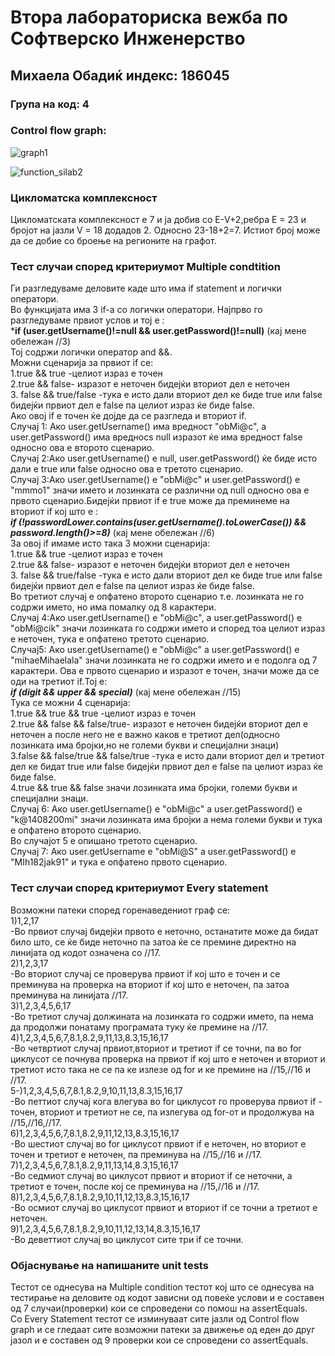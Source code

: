 # Втора лабораториска вежба по Софтверско Инженерство

## Михаела Обадиќ индекс: 186045

### Група на код: 4

### Control flow graph:

![graph1](https://user-images.githubusercontent.com/61661727/83976211-f096ec80-a8f8-11ea-8ebe-a08cff025587.png)

![function_silab2](https://user-images.githubusercontent.com/61661727/83976222-00163580-a8f9-11ea-8192-fa7da2069f24.png)


### Цикломатска комплексност
Цикломатската комплексност е 7 и ја добив со Е-V+2,ребра Е = 23 и бројот на јазли V = 18 додадов 2. Односно 23-18+2=7. Истиот број може да се добие со броење на регионите на графот.

### Тест случаи според критериумот Multiple condtition

Ги разгледуваме деловите каде што има  if statement и логички оператори. <br/>
Во функцијата има 3 if-а со логички оператори. Најпрво го разгледуваме првиот услов и тој е : <br/>
***if (user.getUsername()!=null && user.getPassword()!=null)** (кај мене обележан //3) <br/>
Тој содржи логички оператор and &&. <br/>
Можни сценарија за првиот if се: <br/>
1.true && true -целиот израз е точен  <br/>
2.true && false- изразот е неточен бидејќи вториот дел е неточен <br/>
3. false && true/false -тука е исто дали вториот дел ке биде true или  false бидејќи првиот дел е false па целиот израз ќе биде false.  <br/>
Ако овој if  е точен ќе дојде да се разгледа и вториот if. <br/>
Случај 1: Ако user.getUsername() има вредност "obMi@c", а  user.getPassword() има вредносѕ null изразот ќе има вредност false односно ова е второто сценарио.  <br/>
Случај 2:Ако user.getUsername() е null, user.getPassword() ќе биде исто дали е true или false односно ова е третото сценарио. <br/>
Случај 3:Ако user.getUsername() е "obMi@c" и user.getPassword() е "mmmo1" значи името и лозинката се различни од null односно ова е првото сценарио.Бидејќи првиот if е true може да преминеме на вториот if кој што е :  <br/>
***if (!passwordLower.contains(user.getUsername().toLowerCase()) && password.length()>=8)*** (кај мене обележан //6) <br/>
За овој if имаме исто така 3 можни сценарија:  <br/>
1.true && true -целиот израз е точен  <br/>
2.true && false- изразот е неточен бидејќи вториот дел е неточен <br/>
3. false && true/false -тука е исто дали вториот дел ке биде true или  false бидејќи првиот дел е false па целиот израз ќе биде false. <br/>
Во третиот случај е опфатено второто сценарио т.е. лозинката не го содржи името, но има помалку од 8 карактери. <br/>
Случај 4:Ако user.getUsername() е "obMi@c", а user.getPassword() е "obMi@cik" значи лозинката го содржи името и според тоа целиот израз е неточен, тука е опфатено третото сценарио. <br/>
Случај5: Ако user.getUsername() е "obMi@c" а user.getPassword() е "mihaeМihaelala" значи лозинката не го содржи името и е подолга од 7 карактери. Ова е првото сценарио и изразот е точен, значи може да се оди на третиот if.Тој е: <br/>
***if (digit && upper && special)*** (кај мене обележан //15)  <br/>
Тука се можни 4 сценарија: <br/>
1.true && true && true -целиот израз е точен <br/>
2.true && false && false/true- изразот е неточен бидејќи вториот дел е неточен а после него не е важно каков е третиот дел(односно лозинката има бројки,но не големи букви и специјални знаци)  <br/>
3.false && false/true && false/true -тука е исто дали вториот дел и третиот дел ке бидат true или  false бидејќи првиот дел е false па целиот израз ќе биде false. <br/>
4.true && true && false значи лозинката има бројки, големи букви и специјални знаци.  <br/>
Случај 6: Ако user.getUsername() е "obMi@c" а user.getPassword() е "k@1408200mi" значи лозинката има бројки а нема големи букви и тука е опфатено второто сценарио. <br/>
Во случајот 5 е опишано третото сценарио.  <br/>
Случај 7: Ако user.getUsername е "obMi@S" а user.getPassword() е "MIh182jak91" и тука е опфатено првото сценарио. <br/>

### Тест случаи според критериумот Every statement

Возможни патеки според горенаведениот граф се: <br/>
1)1,2,17   <br/>
-Во првиот случај бидејќи првото е неточно, останатите може да бидат било што, се ќе биде неточно па затоа ќе се премине директно на линијата од кодот означена со //17.  <br/>
2)1,2,3,17  <br/>
-Во вториот случај се проверува првиот if кој што е точен и се преминува на проверка на вториот if кој што е неточен, па затоа преминува на линијата //17.  <br/>
3)1,2,3,4,5,6,17    <br/>
-Во третиот случај должината на лозинката го содржи името, па нема да продолжи понатаму програмата туку ќе премине на //17. <br/>
4)1,2,3,4,5,6,7,8.1,8.2,9,11,13,8.3,15,16,17    <br/>
-Во четвртиот случај првиот,вториот и третиот if се точни, па во for циклусот се почнува проверка на првиот if  кој што е неточен и вториот и третиот исто така не се па ке излезе од for и ке премине на //15,//16 и //17.   <br/>
5-)1,2,3,4,5,6,7,8.1,8.2,9,10,11,13,8.3,15,16,17  <br/>
-Во петтиот случај кога влегува во for циклусот го проверува првиот if - точен, вториот и третиот не се, па излегува од for-от и продолжува на //15,//16,//17.  <br/>
6)1,2,3,4,5,6,7,8.1,8.2,9,11,12,13,8.3,15,16,17 <br/>
-Во шестиот случај во for циклусот првиот if е неточен, но вториот е точен и третиот е неточен, па преминува на //15,//16 и //17. <br/>
7)1,2,3,4,5,6,7,8.1,8.2,9,11,13,14,8.3,15,16,17 <br/>
-Во седмиот случај во циклусот првиот и вториот if се неточни, а третиот е точен, после кој се преминува на //15,//16 и //17. <br/>
8)1,2,3,4,5,6,7,8.1,8.2,9,10,11,12,13,8.3,15,16,17  <br/>
-Во осмиот случај  во циклусот првиот и вториот if се точни а третиот е неточен.  <br/>
9)1,2,3,4,5,6,7,8.1,8.2,9,10,11,12,13,14,8.3,15,16,17   <br/>
-Во деветтиот случај во циклусот сите три if се точни.    <br/>

### Објаснување на напишаните unit tests

Тестот се однесува на Multiple condition тестот кој што се однесува на тестирање на деловите од кодот зависни од повеќе услови и е составен од 7 случаи(проверки) кои се спроведени со помош на assertEquals.   <br/>
Со Every Statement тестот се изминуваат сите јазли од Control flow graph и се гледаат сите возможни патеки за движење од еден до друг јазол и е составен од 9 проверки кои се спроведени со assertEquals.
